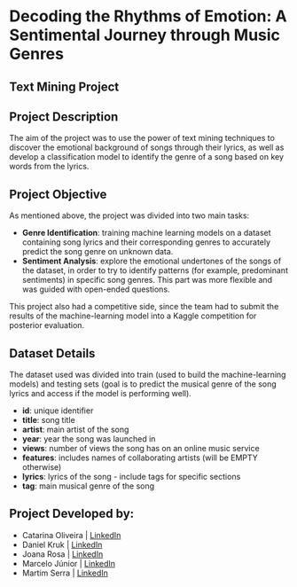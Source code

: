 
# Decoding the Rhythms of Emotion: A Sentimental Journey through Music Genres
## Text Mining Project

## Project Description
The aim of the project was to use the power of text mining techniques to discover the emotional background of songs through their lyrics, as well as develop a classification model to identify the genre of a song based on key words from the lyrics.

## Project Objective
As mentioned above, the project was divided into two main tasks:
- **Genre Identification**: training machine learning models on a dataset containing song lyrics and their corresponding genres to accurately predict the song genre on unknown data.
- **Sentiment Analysis**: explore the emotional undertones of the songs of the dataset, in order to try to identify patterns (for example, predominant sentiments) in specific song genres. This part was more flexible and was guided with open-ended questions.

This project also had a competitive side, since the team had to submit the results of the machine-learning model into a Kaggle competition for posterior evaluation.

## Dataset Details
The dataset used was divided into train (used to build the machine-learning models) and testing sets (goal is to predict the musical genre of the song lyrics and access if the model is performing well). 

- **id**: unique identifier
- **title**: song title
- **artist**: main artist of the song
- **year**: year the song was launched in
- **views**: number of views the song has on an online music service
- **features**: includes names of collaborating artists (will be EMPTY otherwise)
- **lyrics**: lyrics of the song - include tags for specific sections 
- **tag**: main musical  genre of the song

## Project Developed by:
- Catarina Oliveira | [LinkedIn](https://www.linkedin.com/in/cjoliveira96/)
- Daniel Kruk | [LinkedIn](https://www.linkedin.com/in/daniel-kruk-/)
- Joana Rosa | [LinkedIn](https://www.linkedin.com/in/joanarrosa/) 
- Marcelo Júnior | [LinkedIn](https://www.linkedin.com/in/marceloptajunior/)
- Martim Serra | [LinkedIn](https://www.linkedin.com/in/martim-cserra/)
##

